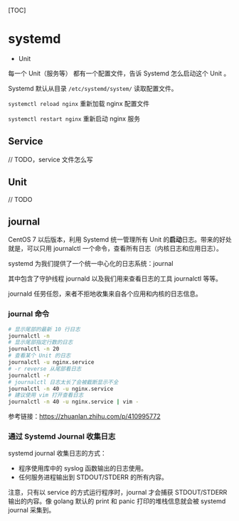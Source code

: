 [TOC]

# systemd

- Unit

每一个 Unit（服务等） 都有一个配置文件，告诉 Systemd 怎么启动这个 Unit 。

Systemd 默认从目录 `/etc/systemd/system/` 读取配置文件。

`systemctl reload nginx` 重新加载 nginx 配置文件

`systemctl restart nginx` 重新启动 nginx 服务

## Service

// TODO，service 文件怎么写

## Unit

// TODO

## journal

CentOS 7 以后版本，利用 Systemd 统一管理所有 Unit 的**启动**日志。带来的好处就是，可以只用 journalctl 一个命令，查看所有日志（内核日志和应用日志）。

systemd 为我们提供了一个统一中心化的日志系统：journal

其中包含了守护线程 journald 以及我们用来查看日志的工具 journalctl 等等。

journald 任劳任怨，来者不拒地收集来自各个应用和内核的日志信息。

### journal 命令

```bash
# 显示尾部的最新 10 行日志
journalctl -n
# 显示尾部指定行数的日志
journalctl -n 20
# 查看某个 Unit 的日志
journalctl -u nginx.service
# -r reverse 从尾部看日志
journalctl -r
# journalctl 日志太长了会被截断显示不全
journalctl -n 40 -u nginx.service
# 建议使用 vim 打开查看日志
journalctl -n 40 -u nginx.service | vim -
```

参考链接：https://zhuanlan.zhihu.com/p/410995772

### 通过 Systemd Journal 收集日志

systemd journal 收集日志的方式：

- 程序使用库中的 syslog 函数输出的日志使用。
- 任何服务进程输出到 STDOUT/STDERR 的所有内容。

注意，只有以 service 的方式运行程序时，journal 才会捕获 STDOUT/STDERR 输出的内容。像 golang 默认的 print 和 panic 打印的堆栈信息就会被 systemd journal 采集到。

